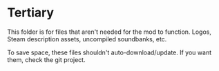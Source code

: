 # Tertiary
This folder is for files that aren't needed for the mod to function.
Logos, Steam description assets, uncompiled soundbanks, etc.

To save space, these files shouldn't auto-download/update. If you want them, check the git project.
